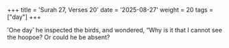 +++
title = 'Surah 27, Verses 20'
date = '2025-08-27'
weight = 20
tags = ["day"]
+++

˹One day˺ he inspected the birds, and wondered, “Why is it that I cannot see the hoopoe? Or could he be absent?